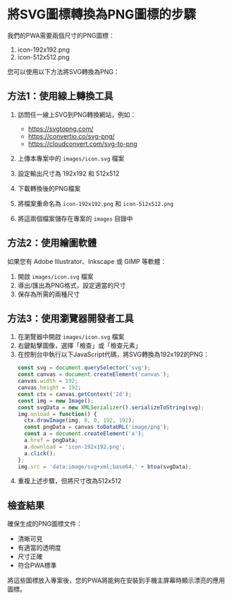 # 將SVG圖標轉換為PNG圖標的步驟

我們的PWA需要兩個尺寸的PNG圖標：
1. icon-192x192.png
2. icon-512x512.png

您可以使用以下方法將SVG轉換為PNG：

## 方法1：使用線上轉換工具

1. 訪問任一線上SVG到PNG轉換網站，例如：
   - https://svgtopng.com/
   - https://convertio.co/svg-png/
   - https://cloudconvert.com/svg-to-png

2. 上傳本專案中的 `images/icon.svg` 檔案
3. 設定輸出尺寸為 192x192 和 512x512
4. 下載轉換後的PNG檔案
5. 將檔案重命名為 `icon-192x192.png` 和 `icon-512x512.png`
6. 將這兩個檔案儲存在專案的 `images` 目錄中

## 方法2：使用繪圖軟體

如果您有 Adobe Illustrator、Inkscape 或 GIMP 等軟體：

1. 開啟 `images/icon.svg` 檔案
2. 導出/匯出為PNG格式，設定適當的尺寸
3. 保存為所需的兩種尺寸

## 方法3：使用瀏覽器開發者工具

1. 在瀏覽器中開啟 `images/icon.svg` 檔案
2. 右鍵點擊圖像，選擇「檢查」或「檢查元素」
3. 在控制台中執行以下JavaScript代碼，將SVG轉換為192x192的PNG：
   ```javascript
   const svg = document.querySelector('svg');
   const canvas = document.createElement('canvas');
   canvas.width = 192;
   canvas.height = 192;
   const ctx = canvas.getContext('2d');
   const img = new Image();
   const svgData = new XMLSerializer().serializeToString(svg);
   img.onload = function() {
     ctx.drawImage(img, 0, 0, 192, 192);
     const pngData = canvas.toDataURL('image/png');
     const a = document.createElement('a');
     a.href = pngData;
     a.download = 'icon-192x192.png';
     a.click();
   };
   img.src = 'data:image/svg+xml;base64,' + btoa(svgData);
   ```
4. 重複上述步驟，但將尺寸改為512x512

## 檢查結果

確保生成的PNG圖標文件：
- 清晰可見
- 有適當的透明度
- 尺寸正確
- 符合PWA標準

將這些圖標放入專案後，您的PWA將能夠在安裝到手機主屏幕時顯示漂亮的應用圖標。 